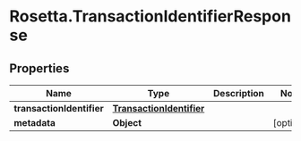 # Rosetta.TransactionIdentifierResponse

## Properties

Name | Type | Description | Notes
------------ | ------------- | ------------- | -------------
**transactionIdentifier** | [**TransactionIdentifier**](TransactionIdentifier.md) |  | 
**metadata** | **Object** |  | [optional] 


